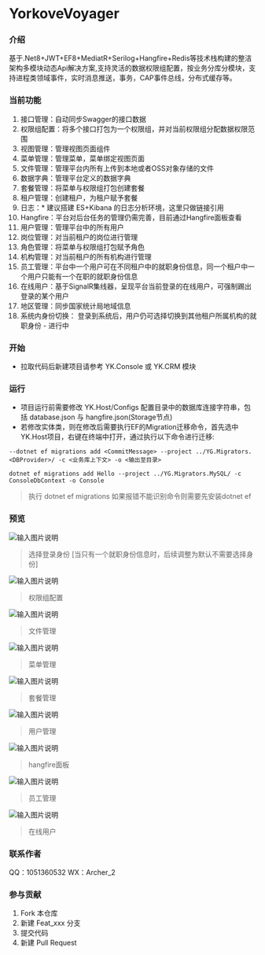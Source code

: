 # YorkoveVoyager

### 介绍

基于.Net8+JWT+EF8+MediatR+Serilog+Hangfire+Redis等技术栈构建的整洁架构多模块动态Api解决方案,支持灵活的数据权限组配置，按业务分库分模块，支持进程类领域事件，实时消息推送，事务，CAP事件总线，分布式缓存等。

### 当前功能
1. 接口管理：自动同步Swagger的接口数据
2. 权限组配置：将多个接口打包为一个权限组，并对当前权限组分配数据权限范围
3. 视图管理：管理视图页面组件
4. 菜单管理：管理菜单，菜单绑定视图页面
5. 文件管理：管理平台内所有上传到本地或者OSS对象存储的文件
6. 数据字典：管理平台定义的数据字典
7. 套餐管理：将菜单与权限组打包创建套餐
8. 租户管理：创建租户，为租户赋予套餐
9. 日志：* 建议搭建 ES+Kibana 的日志分析环境，这里只做链接引用
10. Hangfire：平台对后台任务的管理仍需完善，目前通过Hangfire面板查看
11. 用户管理：管理平台中的所有用户
12. 岗位管理：对当前租户的岗位进行管理
13. 角色管理：将菜单与权限组打包赋予角色
14. 机构管理：对当前租户的所有机构进行管理
15. 员工管理：平台中一个用户可在不同租户中的就职身份信息，同一个租户中一个用户只能有一个在职的就职身份信息
16. 在线用户：基于SignalR集线器，呈现平台当前登录的在线用户，可强制踢出登录的某个用户
17. 地区管理：同步国家统计局地域信息
18. 系统内身份切换： 登录到系统后，用户仍可选择切换到其他租户所属机构的就职身份 - 进行中


### 开始
 - 拉取代码后新建项目请参考 YK.Console 或 YK.CRM 模块

### 运行
 - 项目运行前需要修改 YK.Host/Configs 配置目录中的数据库连接字符串，包括 database.json 与 hangfire.json(Storage节点)
 - 若修改实体类，则在修改后需要执行EF的Migration迁移命令，首先选中YK.Host项目，右键在终端中打开，通过执行以下命令进行迁移:

```
--dotnet ef migrations add <CommitMessage> --project ../YG.Migrators.<DBProvider>/ -c <业务库上下文> -o <输出至目录>

dotnet ef migrations add Hello --project ../YG.Migrators.MySQL/ -c ConsoleDbContext -o Console

```
> 执行 dotnet ef migrations 如果报错不能识别命令则需要先安装dotnet ef

### 预览

![输入图片说明](Host/UploadFiles/2024/09/09/image_login.png)

> 选择登录身份 [当只有一个就职身份信息时，后续调整为默认不需要选择身份]

![输入图片说明](Host/UploadFiles/2024/09/09/image.png)

> 权限组配置

![输入图片说明](Host/UploadFiles/2024/09/09/image_file.png)

> 文件管理

![输入图片说明](Host/UploadFiles/2024/09/09/image_menu.png)

> 菜单管理

![输入图片说明](Host/UploadFiles/2024/09/09/image_package.png)

> 套餐管理

![输入图片说明](Host/UploadFiles/2024/09/09/image_user.png)

> 用户管理

![输入图片说明](Host/UploadFiles/2024/09/09/image_hangfire.png)

> hangfire面板

![输入图片说明](Host/UploadFiles/2024/09/09/image_userStaff.png)

> 员工管理

![输入图片说明](Host/UploadFiles/2024/09/09/image_onlineuser.png)

> 在线用户


### 联系作者

QQ：1051360532
WX：Archer_2


### 参与贡献

1.  Fork 本仓库
2.  新建 Feat_xxx 分支
3.  提交代码
4.  新建 Pull Request
